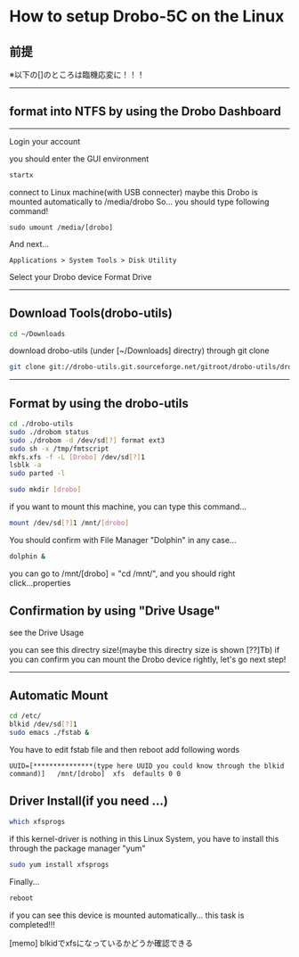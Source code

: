 # How to setup Drobo-5C on the Linux

## 前提
※以下の[]のところは臨機応変に！！！

********************************************
## format into NTFS by using the Drobo Dashboard

********************************************
Login your account

you should enter the GUI environment
```bash
startx
```

connect to Linux machine(with USB connecter)
maybe this Drobo is mounted automatically to /media/drobo
So... you should type following command!
```
sudo umount /media/[drobo]
```

And next...
```
Applications > System Tools > Disk Utility
```
Select your Drobo device
Format Drive
********************************************
## Download Tools(drobo-utils)
```bash
cd ~/Downloads 
```

download drobo-utils (under [~/Downloads] directry) through git clone
```bash
git clone git://drobo-utils.git.sourceforge.net/gitroot/drobo-utils/drobo-utils
```
********************************************
## Format by using the drobo-utils
```bash
cd ./drobo-utils
sudo ./drobom status
sudo ./drobom -d /dev/sd[?] format ext3
sudo sh -x /tmp/fmtscript
mkfs.xfs -f -L [Drobo] /dev/sd[?]1
lsblk -a
sudo parted -l
```
```bash
sudo mkdir [drobo]
```
if you want to mount this machine, you can type this command...
```bash
mount /dev/sd[?]1 /mnt/[drobo]
```
You should confirm with File Manager "Dolphin" in any case...
```bash
dolphin &
```
you can go to /mnt/[drobo] = "cd /mnt/", and you should right click...properties

## Confirmation by using "Drive Usage"
see the Drive Usage

you can see this directry size!(maybe this directry size is shown [??]Tb)
if you can confirm you can mount the Drobo device rightly, let's go next step!
**********************************************
## Automatic Mount
```bash
cd /etc/
blkid /dev/sd[?]1
sudo emacs ./fstab &
```

You have to edit fstab file and then reboot
add following words
```
UUID=[***************(type here UUID you could know through the blkid command)]   /mnt/[drobo]  xfs  defaults 0 0
```

## Driver Install(if you need ...)
```bash
which xfsprogs
```
if this kernel-driver is nothing in this Linux System, you have to install this through the package manager "yum"
```bash
sudo yum install xfsprogs
```
Finally...
```bash
reboot
```
if you can see this device is mounted automatically...
this task is completed!!!

[memo]
blkidでxfsになっているかどうか確認できる


